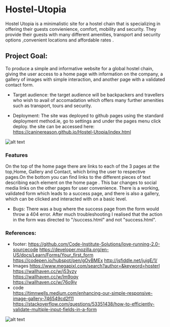 # Hostel-Utopia
Hostel Utopia is a minimalistic site for a hostel chain that is specializing in offering their guests convienience, comfort, mobility and security. They provide their guests with many different amenities, transport and security options ,convenient locations and affordable rates .
## Project Goal:  
To produce a simple and informative website for a global hostel chain, giving the user access to a home page with information on the company, a gallery of images with simple interaction, and another page with a validated contact form.
 

- Target audience: 
the target audience will be backpackers and travellers who wish to avail of accomadation which offers many further amenities such as transport, tours and security.
 
- Deployment: 
The site was deployed to github pages using the standard deployment method.ie, go to settings and under the pages menu click deploy.
the site can be accessed here: https://caninereason.github.io/Hostel-Utopia/index.html

 ![alt text](https://github.com/caninereason/Hostel-Utopia/blob/main/assets/images/reindex.png?raw=true)
 
### Features
On the top of the home page there are links to each of the 3 pages at the top,Home, Gallery and Contact, which bring the user to respective pages.On the bottom you can find links to the different pieces of text describing each element on the home page . This bar changes to social media links on the other pages for user convenience. There is a working, validated form which leads to a success page, and there is also a gallery, which can be clicked and interacted with on a basic level.
- Bugs:
There was a bug where the success page from the form would throw a 404 error. After much troubleshooting I realised that the action in the form was directed to "/success.html" and not "success.html".

### References:
- footer:
 https://github.com/Code-Institute-Solutions/love-running-2.0-sourcecode
https://developer.mozilla.org/en-US/docs/Learn/Forms/Your_first_form
https://codepen.io/hubspot/pen/gOvBMEx 
http://jsfiddle.net/jujgE/1/ 
- Images 
https://www.megapixl.com/search?author=&keyword=hosterl 
https://wallhaven.cc/w/j53vzy  
https://wallhaven.cc/w/lm9oqy  
https://wallhaven.cc/w/76o9jv  
- code  
https://timnwells.medium.com/enhancing-our-simple-responsive-image-gallery-746549cd2f11 
https://stackoverflow.com/questions/53351438/how-to-efficiently-validate-multiple-input-fields-in-a-form

![alt text](https://github.com/caninereason/Hostel-Utopia/blob/main/assets/images/Lighthouse-Report.png?raw=true)

